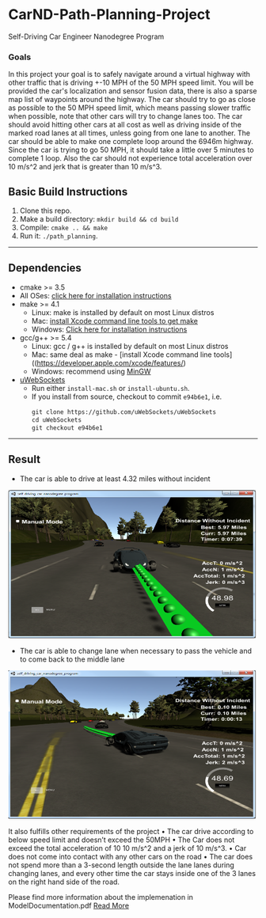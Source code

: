# CarND-Path-Planning-Project
Self-Driving Car Engineer Nanodegree Program
   
### Goals
In this project your goal is to safely navigate around a virtual highway with other traffic that is driving +-10 MPH of the 50 MPH speed limit. You will be provided the car's localization and sensor fusion data, there is also a sparse map list of waypoints around the highway. The car should try to go as close as possible to the 50 MPH speed limit, which means passing slower traffic when possible, note that other cars will try to change lanes too. The car should avoid hitting other cars at all cost as well as driving inside of the marked road lanes at all times, unless going from one lane to another. The car should be able to make one complete loop around the 6946m highway. Since the car is trying to go 50 MPH, it should take a little over 5 minutes to complete 1 loop. Also the car should not experience total acceleration over 10 m/s^2 and jerk that is greater than 10 m/s^3.

## Basic Build Instructions

1. Clone this repo.
2. Make a build directory: `mkdir build && cd build`
3. Compile: `cmake .. && make`
4. Run it: `./path_planning`.

---

## Dependencies

* cmake >= 3.5
 * All OSes: [click here for installation instructions](https://cmake.org/install/)
* make >= 4.1
  * Linux: make is installed by default on most Linux distros
  * Mac: [install Xcode command line tools to get make](https://developer.apple.com/xcode/features/)
  * Windows: [Click here for installation instructions](http://gnuwin32.sourceforge.net/packages/make.htm)
* gcc/g++ >= 5.4
  * Linux: gcc / g++ is installed by default on most Linux distros
  * Mac: same deal as make - [install Xcode command line tools]((https://developer.apple.com/xcode/features/)
  * Windows: recommend using [MinGW](http://www.mingw.org/)
* [uWebSockets](https://github.com/uWebSockets/uWebSockets)
  * Run either `install-mac.sh` or `install-ubuntu.sh`.
  * If you install from source, checkout to commit `e94b6e1`, i.e.
    ```
    git clone https://github.com/uWebSockets/uWebSockets 
    cd uWebSockets
    git checkout e94b6e1
    ```

---
## Result 
* The car is able to drive at least 4.32 miles without incident
<img src="https://github.com/anilhd2410/SelfDrivingCar-Term3/blob/master/CarND-Path-Planning-Project-master/images/PathPlanningSnapshot1.png" width=500 height=300/>

* The car is able to change lane when necessary to pass the vehicle and to come back to the middle lane 
<img src="https://github.com/anilhd2410/SelfDrivingCar-Term3/blob/master/CarND-Path-Planning-Project-master/images/PlathPlanningSnapshot2.png" width=500 height=300/>

It also fulfills other requirements of the project 
•	The car drive according to below speed limit and doesn’t exceed the 50MPH
•	The Car does not exceed the total acceleration of 10 10 m/s^2 and a jerk of 10 m/s^3.
•	Car does not come into contact with any other cars on the road
•	The car does not spend more than a 3-second length outside the lane lanes during changing lanes, and every other time the car stays inside one of the 3 lanes on the right hand side of the road.

Please find more information about the implemenation in ModelDocumentation.pdf
<a href="https://github.com/anilhd2410/SelfDrivingCar-Term3/blob/master/CarND-Path-Planning-Project-master/Model Documentation.pdf">Read More </a>
